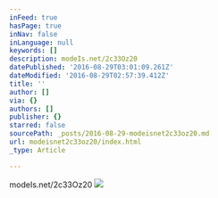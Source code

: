 ```yaml
---
inFeed: true
hasPage: true
inNav: false
inLanguage: null
keywords: []
description: modeIs.net/2c33Oz20
datePublished: '2016-08-29T03:01:09.261Z'
dateModified: '2016-08-29T02:57:39.412Z'
title: ''
author: []
via: {}
authors: []
publisher: {}
starred: false
sourcePath: _posts/2016-08-29-modeisnet2c33oz20.md
url: modeisnet2c33oz20/index.html
_type: Article

---
```

modeIs.net/2c33Oz20
![](https://the-grid-user-content.s3-us-west-2.amazonaws.com/57738531-3839-438f-88f4-1d3c294b97ac.jpg)